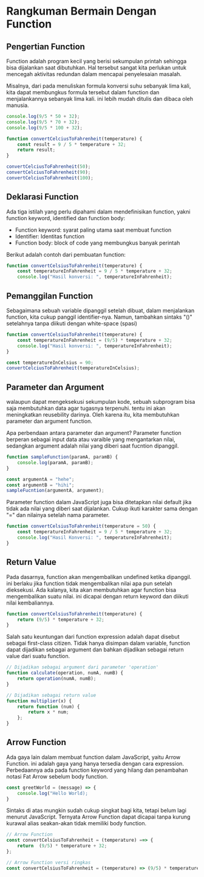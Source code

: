 # Rangkuman Bermain Dengan Function

## Pengertian Function
Function adalah program kecil yang berisi sekumpulan printah sehingga bisa dijalankan saat dibutuhkan. Hal tersebut sangat kita perlukan untuk mencegah aktivitas redundan dalam mencapai penyelesaian masalah.

Misalnya, dari pada menuliskan formula konversi suhu sebanyak lima kali, kita dapat membungkus formula tersebut dalam function dan menjalankannya sebanyak lima kali. ini lebih mudah ditulis dan dibaca oleh manusia.

```js
console.log(9/5 * 50 + 32);
console.log(9/5 * 70 + 32);
console.log(9/5 * 100 + 32);

function convertCelciusToFahrenheit(temperature) {
    const result = 9 / 5 * temperature + 32;
    return result;
}

convertCelciusToFahrenheit(50);
convertCelciusToFahrenheit(90);
convertCelciusToFahrenheit(100);
```

## Deklarasi Function
Ada tiga istilah yang perlu dipahami dalam mendefinisikan function, yakni function keyword, identified dan function body:

- Function keyword: syarat paling utama saat membuat function
- Identifier: Identitas function
- Function body: block of code yang membungkus banyak perintah

Berikut adalah contoh dari pembuatan function:
```js
function convertCelsiusToFahrenheit(temperature) {
    const temperatureInFahrenheit = 9 / 5 * temperature + 32;
    console.log("Hasil konversi: ", temperatureInFahrenheit);
```

## Pemanggilan Function
Sebagaimana sebuah variable dipanggil setelah dibuat, dalam menjalankan function, kita cukup panggil identifier-nya. Namun, tambahkan sintaks "()" setelahnya tanpa diikuti dengan white-space (spasi)

```js
function convertCelsiusToFahrenheit(temperature) {
    const temperatureInFahrenheit = (9/5) * temperature + 32;
    console.log("Hasil konversi: ", temperatureInFahrenheit);
}

const temperatureInCelsius = 90;
convertCelciusToFahrenheit(temperatureInCelsius);
```

## Parameter dan Argument
walaupun dapat mengeksekusi sekumpulan kode, sebuah subprogram bisa saja membutuhkan data agar tugasnya terpenuhi. tentu ini akan meningkatkan reusebility darinya. Oleh karena itu, kita membutuhkan parameter dan argument function.

Apa perbendaan antara parameter dan argument? Parameter function berperan sebagai input data atau varaible yang mengantarkan nilai, sedangkan argument adalah nilai yang diberi saat fucntion dipanggil.

```js
function sampleFunction(paramA, paramB) {
    console.log(paramA, paramB);
}

const argumentA = "hehe";
const argumentB = "hihi";
sampleFucntion(argumentA, argument);
```

Parameter function dalam JavaScript juga bisa ditetapkan nilai default jika tidak ada nilai yang diberi saat dijalankan. Cukup ikuti karakter sama dengan "=" dan nilainya setelah nama parameter.

```js
function convertCelsiusToFahrenheit(temperature = 50) {
    const temperatureInFahrenheit = 9 / 5 * temperature + 32;
    console.log("Hasil Konversi: ", temperatureInFahrenheit);
}
```

## Return Value
Pada dasarnya, function akan mengembalikan undefined ketika dipanggil. ini berlaku jika function tidak mengembalikan nilai apa pun setelah dieksekusi. Ada kalanya, kita akan membutuhkan agar function bisa mengembalikan suatu nilai. ini dicapai dengan return keyword dan diikuti nilai kembaliannya.

```js
function convertCelsiusToFahrenheit(temperature) {
    return (9/5) * temperature + 32;
}
```

Salah satu keuntungan dari function expression adalah dapat disebut sebagai first-class citizen. Tidak hanya disimpan dalam variable, function dapat dijadikan sebagai argument dan bahkan dijadikan sebagai return value dari suatu function.

```js
// Dijadikan sebagai argument dari parameter 'operation'
function calculate(operation, numA, numB) {
    return operation(numA, numB);
}

// Dijadikan sebagai return value
function multiplier(x) {
    return function (num) {
        return x * num;
    };
}
```

## Arrow Function 
Ada gaya lain dalam membuat function dalam JavaScript, yaitu Arrow Function. ini adalah gaya yang hanya tersedia dengan cara expression. Perbedaannya ada pada function keyword yang hilang dan penambahan notasi Fat Arrow sebelum body function.

```js
const greetWorld = (message) => {
    console.log("Hello World);
}
```

Sintaks di atas mungkin sudah cukup singkat bagi kita, tetapi belum lagi menurut JavaScript. Ternyata Arrow Function dapat dicapai tanpa kurung kurawal alias seakan-akan tidak memiliki body function.

```js
// Arrow Function
const convertCelsiusToFahrenheit = (temperature) ==> {
    return  (9/5) * temperature + 32;
};

// Arrow Function versi ringkas
const convertCelsiusToFahrenheit = (temperature) => (9/5) * temperature + 32;

```
